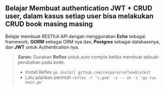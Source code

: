 

## Belajar Membuat authentication JWT + CRUD user, dalam kasus setiap user bisa melakukan CRUD book masing masing
Belajar membuat RESTfull API dengan menggunakan **Echo** sebagai framework, **GORM** sebagai ORM nya dan, **Postgres** sebagai databasenya, dan **JWT** untuk Authentication nya.
> **Saran:**  Gunakan **Reflex** untuk auto compile ketika membuat sebuah perubahan pada kode.
> - Install Reflex
> `` go install github.com/cespare/reflex@latest ``
> - Lalu jalankan perintah
> ``reflex -r '\.go$' -s -- sh -c 'go run main.go'   ``

